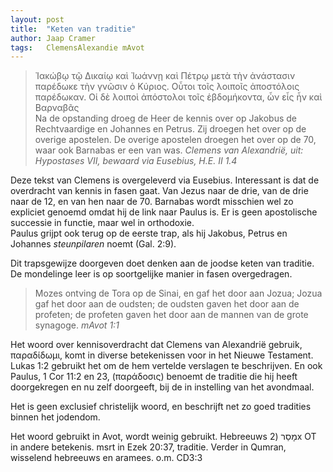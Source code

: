 ```yaml
---
layout: post
title:  "Keten van traditie"
author: Jaap Cramer
tags:   ClemensAlexandie mAvot
---
```


> Ἰακώβῳ τῷ Δικαίῳ καὶ Ἰωάννῃ καὶ Πέτρῳ μετὰ τὴν ἀνάστασιν παρέδωκε τὴν γνῶσιν ὁ Κύριος. Οὗτοι τοῖς λοιποῖς ἀποστόλοις παρέδωκαν. Οἱ δὲ λοιποὶ ἀπόστολοι τοῖς ἑβδομήκοντα, ὧν εἷς ἦν καὶ Βαρναβᾶς  
> Na de opstanding droeg de Heer de kennis over op Jakobus de Rechtvaardige en Johannes en Petrus. Zij droegen het over op de overige apostelen. De overige apostelen droegen het over op de 70, waar ook Barnabas er een van was.
> <cite> *Clemens van Alexandrië*, uit: Hypostases VII, bewaard via *Eusebius*, H.E. II 1.4</cite>

Deze tekst van Clemens is overgeleverd via Eusebius. Interessant is dat de overdracht van kennis in fasen gaat. Van Jezus naar de drie, van de drie naar de 12, en van hen naar de 70.
Barnabas wordt misschien wel zo expliciet genoemd omdat hij de link naar Paulus is. Er is geen apostolische successie in functie, maar wel in orthodoxie.   
Paulus grijpt ook terug op de eerste trap, als hij Jakobus, Petrus en Johannes *steunpilaren* noemt (Gal. 2:9).

Dit trapsgewijze doorgeven doet denken aan de joodse keten van traditie. De mondelinge leer is op soortgelijke manier in fasen overgedragen.

> Mozes ontving de Tora op de Sinai, en gaf het door aan Jozua; Jozua gaf het door aan de oudsten; de oudsten gaven het door aan de profeten; de profeten gaven het door aan de mannen van de grote synagoge.
> <cite> mAvot 1:1</cite>

Het woord over kennisoverdracht dat Clemens van Alexandrië gebruik, παραδίδωμι, komt in diverse betekenissen voor in het Nieuwe Testament. Lukas 1:2 gebruikt het om de hem vertelde verslagen te beschrijven. En ook Paulus, 1 Cor 11:2 en 23, (παράδοσις) benoemt de traditie die hij heeft doorgekregen en nu zelf doorgeeft, bij de in instelling van het avondmaal.

Het is geen exclusief christelijk woord, en beschrijft net zo goed tradities binnen het jodendom.

Het woord gebruikt in Avot, wordt weinig gebruikt. Hebreeuws מָסַר (2x OT in andere betekenis. msrt in Ezek 20:37, traditie. Verder in Qumran, wisselend hebreeuws en aramees. o.m. CD3:3